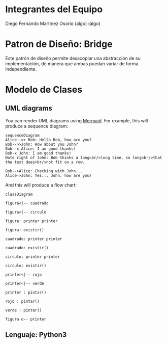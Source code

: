 # Integrantes del Equipo
Diego Fernando Martinez Osorio
(algo)
(algo)

# Patron de Diseño: Bridge
Este patrón de diseño permite desacoplar una abstracción de su implementación, de manera que ambas puedan variar de forma independiente.

# Modelo de Clases


## UML diagrams

You can render UML diagrams using [Mermaid](https://mermaidjs.github.io/). For example, this will produce a sequence diagram:

```mermaid
sequenceDiagram
Alice ->> Bob: Hello Bob, how are you?
Bob-->>John: How about you John?
Bob--x Alice: I am good thanks!
Bob-x John: I am good thanks!
Note right of John: Bob thinks a long<br/>long time, so long<br/>that the text does<br/>not fit on a row.

Bob-->Alice: Checking with John...
Alice->John: Yes... John, how are you?
```

And this will produce a flow chart:

```mermaid
classDiagram

figura<|-- cuadrado

figura<|-- circulo

figura: printer printer

figura: existir()

cuadrado: printer printer

cuadrado: existir()

circulo: printer printer

circulo: existir()

printer<|-- rojo

printer<|-- verde

printer : pintar()

rojo : pintar()

verde : pintar()

figura o-- printer
```
## Lenguaje: Python3


